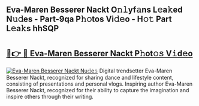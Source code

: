 ## Eva-Maren Besserer Nackt O𝚗𝚕yf𝚊ns L𝚎a𝚔ed N𝚞𝚍es - Part-9qa P𝚑𝚘tos Vi𝚍𝚎o - H𝚘𝚝 Part L𝚎a𝚔s hhSQP

# <h2><a href="http://kf7g45r.oniu.top/?m=Eva-Maren+Besserer+Nackt">🔗👉 🔴 Eva-Maren Besserer Nackt P𝚑ot𝚘𝚜 V𝚒d𝚎o</a></h2>

[![Eva-Maren Besserer Nackt Nu𝚍e𝚜](https://i.imgur.com/0qMVB7G.gif)](http://kf7g45r.oniu.top/?m=Eva-Maren+Besserer+Nackt)
Digital trendsetter Eva-Maren Besserer Nackt, recognized for sharing dance and lifestyle content, consisting of presentations and personal vlogs. Inspiring author Eva-Maren Besserer Nackt, recognized for their ability to capture the imagination and inspire others through their writing.  
